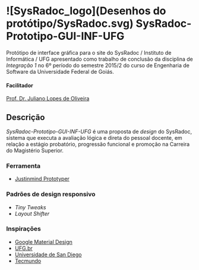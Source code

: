 ![SysRadoc_logo](Desenhos do protótipo/SysRadoc.svg) SysRadoc-Prototipo-GUI-INF-UFG
==============================================
Protótipo de interface gráfica para o site do SysRadoc / Instituto de Informática / UFG apresentado como trabalho de conclusão da disciplina de *Integração 1* no 6º período do semestre 2015/2 do curso de Engenharia de Software da Universidade Federal de Goiás.

#### Facilitador

[Prof. Dr. Juliano Lopes de Oliveira](mailto:juliano@inf.ufg.br)

Descrição
---------
*SysRadoc-Prototipo-GUI-INF-UFG* é uma proposta de *design* do SysRadoc, sistema que executa a avaliação lógica e direta do pessoal docente, em relação a estágio probatório, progressão funcional e promoção na Carreira do Magistério Superior.

### Ferramenta

* [Justinmind Prototyper](http://www.justinmind.com/)

### Padrões de design responsivo

* *Tiny Tweaks*
* *Layout Shifter*

### Inspirações

* [Google Material Design](http://www.google.com/design/spec/material-design/introduction.html)
* [UFG.br](http://www.ufg.br)
* [Universidade de San Diego](http://www.sdsu.edu/)
* [Tecmundo](http://www.tecmundo.com.br/)

